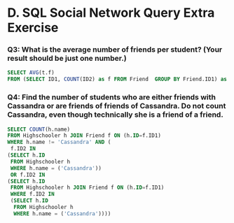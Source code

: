 # D. SQL Social Network Query Extra Exercise


### Q3: What is the average number of friends per student? (Your result should be just one number.) 
```SQL
SELECT AVG(t.f)
FROM (SELECT ID1, COUNT(ID2) as f FROM Friend  GROUP BY Friend.ID1) as t
```


### Q4: Find the number of students who are either friends with Cassandra or are friends of friends of Cassandra. Do not count Cassandra, even though technically she is a friend of a friend. 
```SQL
SELECT COUNT(h.name)
FROM Highschooler h JOIN Friend f ON (h.ID=f.ID1)
WHERE h.name != 'Cassandra' AND (
 f.ID2 IN 
(SELECT h.ID
 FROM Highschooler h
 WHERE h.name = ('Cassandra'))
 OR f.ID2 IN
(SELECT h.ID 
 FROM Highschooler h JOIN Friend f ON (h.ID=f.ID1)
 WHERE f.ID2 IN 
 (SELECT h.ID
  FROM Highschooler h
  WHERE h.name = ('Cassandra'))))
```
